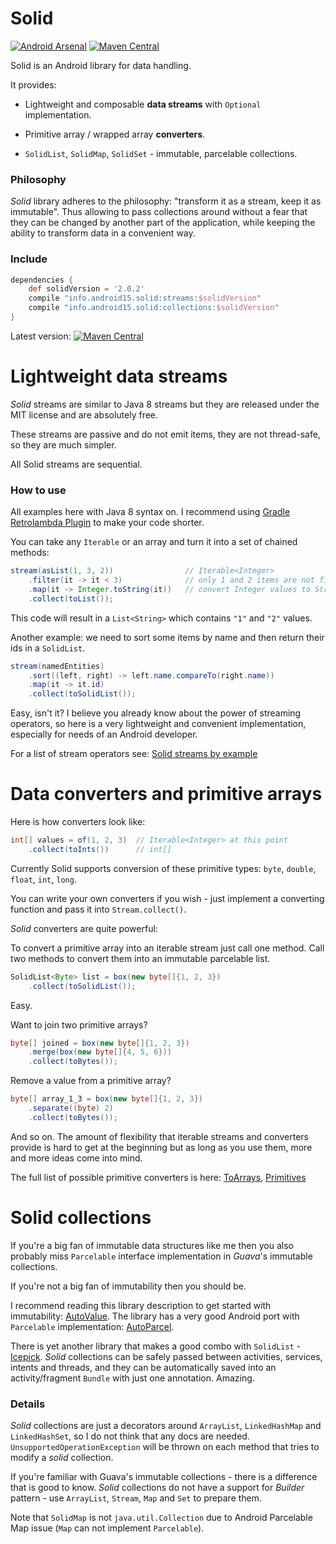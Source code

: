 Solid
=====

[![Android Arsenal](https://img.shields.io/badge/Android%20Arsenal-Solid-green.svg?style=flat)](https://android-arsenal.com/details/1/1955) [![Maven Central](https://maven-badges.herokuapp.com/maven-central/info.android15.solid/streams/badge.png)](http://search.maven.org/#search%7Cgav%7C1%7Cg%3A%22info.android15.solid%22%20AND%20a%3A%22streams%22)

Solid is an Android library for data handling.

It provides:

* Lightweight and composable **data streams** with `Optional` implementation.

* Primitive array / wrapped array **converters**.

* `SolidList`, `SolidMap`, `SolidSet` - immutable, parcelable collections.

### Philosophy

*Solid* library adheres to the philosophy: "transform it as a stream, keep it as immutable".
Thus allowing to pass collections around without a fear that they can be changed by another part
of the application, while keeping the ability to transform data in a convenient way.

### Include

``` groovy
dependencies {
    def solidVersion = '2.0.2'
    compile "info.android15.solid:streams:$solidVersion"
    compile "info.android15.solid:collections:$solidVersion"
}
```

Latest version: [![Maven Central](https://maven-badges.herokuapp.com/maven-central/info.android15.solid/streams/badge.png)](http://search.maven.org/#search%7Cgav%7C1%7Cg%3A%22info.android15.solid%22%20AND%20a%3A%22streams%22)

# Lightweight data streams

*Solid* streams are similar to Java 8 streams but they are released under the MIT license and are absolutely free.

These streams are passive and do not emit items, they are not thread-safe, so they are much simpler.

All Solid streams are sequential.

### How to use

All examples here with Java 8 syntax on. I recommend using [Gradle Retrolambda Plugin](https://github.com/evant/gradle-retrolambda)
to make your code shorter.

You can take any `Iterable` or an array and turn it into a set of chained methods:

``` java
stream(asList(1, 3, 2))                // Iterable<Integer>
    .filter(it -> it < 3)              // only 1 and 2 items are not filtered
    .map(it -> Integer.toString(it))   // convert Integer values to String values
    .collect(toList());
```

This code will result in a `List<String>` which contains `"1"` and `"2"` values.

Another example: we need to sort some items by name and then return their ids in a `SolidList`.

``` java
stream(namedEntities)
    .sort((left, right) -> left.name.compareTo(right.name))
    .map(it -> it.id)
    .collect(toSolidList());
```

Easy, isn't it? I believe you already know about the power of streaming operators,
so here is a very lightweight and convenient implementation, especially for needs of an Android developer.

For a list of stream operators see:
[Solid streams by example](https://github.com/konmik/solid/wiki/Solid-streams-by-example)

# Data converters and primitive arrays

Here is how converters look like:

``` java
int[] values = of(1, 2, 3)  // Iterable<Integer> at this point
    .collect(toInts())      // int[]
```

Currently Solid supports conversion of these primitive types: `byte`, `double`, `float`, `int`, `long`.

You can write your own converters if you wish - just implement a converting function and pass it into `Stream.collect()`.

*Solid* converters are quite powerful:

To convert a primitive array into an iterable stream just call one method.
Call two methods to convert them into an immutable parcelable list.

``` java
SolidList<Byte> list = box(new byte[]{1, 2, 3})
    .collect(toSolidList());
```

Easy.

Want to join two primitive arrays?

``` java
byte[] joined = box(new byte[]{1, 2, 3})
    .merge(box(new byte[]{4, 5, 6}))
    .collect(toBytes());
```

Remove a value from a primitive array?

``` java
byte[] array_1_3 = box(new byte[]{1, 2, 3})
    .separate((byte) 2)
    .collect(toBytes());
```

And so on. The amount of flexibility that iterable streams and converters provide is hard to get at the
beginning but as long as you use them, more and more ideas come into mind.

The full list of possible primitive converters is here:
[ToArrays](https://github.com/konmik/solid/blob/master/streams/src/main/java/solid/collectors/ToArrays.java),
[Primitives](https://github.com/konmik/solid/blob/master/streams/src/main/java/solid/stream/Primitives.java)

# Solid collections

If you're a big fan of immutable data structures like me then you also probably miss `Parcelable` interface
implementation in *Guava*'s immutable collections.

If you're not a big fan of immutability then you should be.

I recommend reading this library description to get started with immutability: [AutoValue](https://github.com/google/auto/tree/master/value).
The library has a very good Android port with `Parcelable` implementation: [AutoParcel](https://github.com/frankiesardo/auto-parcel).

There is yet another library that makes a good combo with `SolidList` - [Icepick](https://github.com/frankiesardo/icepick).
*Solid* collections can be safely passed between activities, services, intents
and threads, and they can be automatically saved into an activity/fragment `Bundle` with just one annotation. Amazing.

### Details

*Solid* collections are just a decorators around `ArrayList`, `LinkedHashMap` and `LinkedHashSet`,
so I do not think that any docs are needed.
`UnsupportedOperationException` will be thrown on each method that tries to modify a *solid* collection.

If you're familiar with Guava's immutable collections - there is a difference that is good to know. *Solid* collections do
not have a support for *Builder* pattern - use `ArrayList`, `Stream`, `Map` and `Set` to prepare them.

Note that `SolidMap` is not `java.util.Collection` due to Android Parcelable Map issue (`Map` can not implement `Parcelable`).

